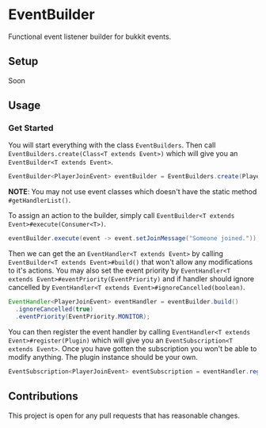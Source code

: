 # EventBuilder
Functional event listener builder for bukkit events.

## Setup
Soon

## Usage

### Get Started
You will start everything with the class `EventBuilders`.
Then call `EventBuilders.create(Class<T extends Event>)` which will give you an `EventBuilder<T extends Event>`.

```java
EventBuilder<PlayerJoinEvent> eventBuilder = EventBuilders.create(PlayerJoinEvent.class);
```

**NOTE**: You may not use event classes which doesn't have the static method `#getHandlerList()`.

To assign an action to the builder, simply call `EventBuilder<T extends Event>#execute(Consumer<T>)`.

```java
eventBuilder.execute(event -> event.setJoinMessage("Someone joined."));
```

Then we can get the an `EventHandler<T extends Event>` by calling `EventBuilder<T extends Event>#build()` that won't allow any modifications to it's actions.
You may also set the event priority by `EventHandler<T extends Event>#eventPriority(EventPriority)` 
and if handler should ignore cancelled by `EventHandler<T extends Event>#ignoreCancelled(boolean)`.

```java
EventHandler<PlayerJoinEvent> eventHandler = eventBuilder.build()
  .ignoreCancelled(true)
  .eventPriority(EventPriority.MONITOR);
```

You can then register the event handler by calling `EventHandler<T extends Event>#register(Plugin)` which will give you an `EventSubscription<T extends Event>`.
Once you have gotten the subscription you won't be able to modify anything. The plugin instance should be your own.

```java
EventSubscription<PlayerJoinEvent> eventSubscription = eventHandler.register(myPluginInstance);`
```


## Contributions
This project is open for any pull requests that has reasonable changes. 
